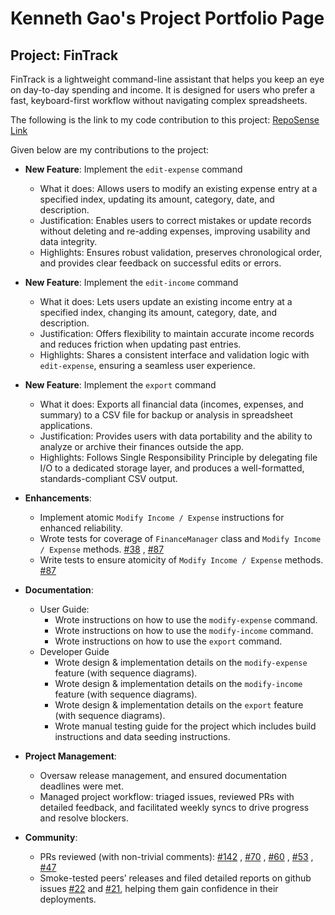 # Kenneth Gao's Project Portfolio Page

## Project: FinTrack

FinTrack is a lightweight command-line assistant that helps you keep an eye on day-to-day spending and income. It is designed for users who prefer a fast, keyboard-first workflow without navigating complex spreadsheets.

The following is the link to my code contribution to this project: [RepoSense Link](https://nus-cs2113-ay2526s1.github.io/tp-dashboard/?search=duckyfuz&breakdown=true)

Given below are my contributions to the project:

- **New Feature**: Implement the `edit-expense` command

  - What it does: Allows users to modify an existing expense entry at a specified index, updating its amount, category, date, and description.
  - Justification: Enables users to correct mistakes or update records without deleting and re-adding expenses, improving usability and data integrity.
  - Highlights: Ensures robust validation, preserves chronological order, and provides clear feedback on successful edits or errors.

- **New Feature**: Implement the `edit-income` command

  - What it does: Lets users update an existing income entry at a specified index, changing its amount, category, date, and description.
  - Justification: Offers flexibility to maintain accurate income records and reduces friction when updating past entries.
  - Highlights: Shares a consistent interface and validation logic with `edit-expense`, ensuring a seamless user experience.

- **New Feature**: Implement the `export` command

  - What it does: Exports all financial data (incomes, expenses, and summary) to a CSV file for backup or analysis in spreadsheet applications.
  - Justification: Provides users with data portability and the ability to analyze or archive their finances outside the app.
  - Highlights: Follows Single Responsibility Principle by delegating file I/O to a dedicated storage layer, and produces a well-formatted, standards-compliant CSV output.

- **Enhancements**:

  - Implement atomic `Modify Income / Expense` instructions for enhanced reliability.
  - Wrote tests for coverage of `FinanceManager` class and `Modify Income / Expense` methods. [#38](https://github.com/AY2526S1-CS2113-W12-4/tp/pull/38) , [#87](https://github.com/AY2526S1-CS2113-W12-4/tp/pull/87)
  - Write tests to ensure atomicity of `Modify Income / Expense` methods. [#87](https://github.com/AY2526S1-CS2113-W12-4/tp/pull/87)

- **Documentation**:

  - User Guide:
    - Wrote instructions on how to use the `modify-expense` command.
    - Wrote instructions on how to use the `modify-income` command.
    - Wrote instructions on how to use the `export` command.
  - Developer Guide
    - Wrote design & implementation details on the `modify-expense` feature (with sequence diagrams).
    - Wrote design & implementation details on the `modify-income` feature (with sequence diagrams).
    - Wrote design & implementation details on the `export` feature (with sequence diagrams).
    - Wrote manual testing guide for the project which includes build instructions and data seeding instructions.

- **Project Management**:

  - Oversaw release management, and ensured documentation deadlines were met.
  - Managed project workflow: triaged issues, reviewed PRs with detailed feedback, and facilitated weekly syncs to drive progress and resolve blockers.

- **Community**:
  - PRs reviewed (with non-trivial comments): [#142](https://github.com/AY2526S1-CS2113-W12-4/tp/pull/142) , [#70](https://github.com/AY2526S1-CS2113-W12-4/tp/pull/70) , [#60](https://github.com/AY2526S1-CS2113-W12-4/tp/pull/60) , [#53](https://github.com/AY2526S1-CS2113-W12-4/tp/pull/53) , [#47](https://github.com/AY2526S1-CS2113-W12-4/tp/pull/47)
  - Smoke-tested peers’ releases and filed detailed reports on github issues [#22](https://github.com/nus-cs2113-AY2526S1/forum/issues/22#issuecomment-3356133185) and [#21](https://github.com/nus-cs2113-AY2526S1/forum/issues/21#issuecomment-3356114983), helping them gain confidence in their deployments.
